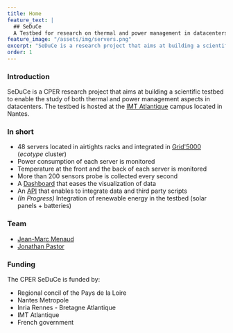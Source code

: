 ```yaml
---
title: Home
feature_text: |
  ## SeDuCe
  A Testbed for research on thermal and power management in datacenters
feature_image: "/assets/img/servers.png"
excerpt: "SeDuCe is a research project that aims at building a scientific testbed to enable the study of both thermal and power management aspects in datacenters."
order: 1
---
```


<style>
#seduce {
    font-size: 3em;
    color: white;
}

.feature {
    color: white;
}
</style>

### Introduction

SeDuCe is a CPER research project that aims at building a scientific testbed to enable the study of both thermal and power management aspects in datacenters. The testbed is hosted at the [IMT Atlantique](https://www.imt-atlantique.fr/fr) campus located in Nantes.

### In short

- 48 servers located in airtights racks and integrated in [Grid'5000](https://www.grid5000.fr/mediawiki/index.php/Grid5000:Home) (_ecotype_ cluster)
- Power consumption of each server is monitored
- Temperature at the front and the back of each server is monitored
- More than 200 sensors probe is collected every second
- A [Dashboard](https://seduce.fr) that eases the visualization of data
- An [API](https://api.seduce.fr) that enables to integrate data and third party scripts
- _(In Progress)_ Integration of renewable energy in the testbed (solar panels + batteries)

### Team

- [Jean-Marc Menaud](http://menaud.fr)
- [Jonathan Pastor](http://jonathanpastor.fr)

### Funding

The CPER SeDuCe is funded by:
- Regional concil of the Pays de la Loire
- Nantes Metropole
- Inria Rennes - Bretagne Atlantique
- IMT Atlantique
- French government
